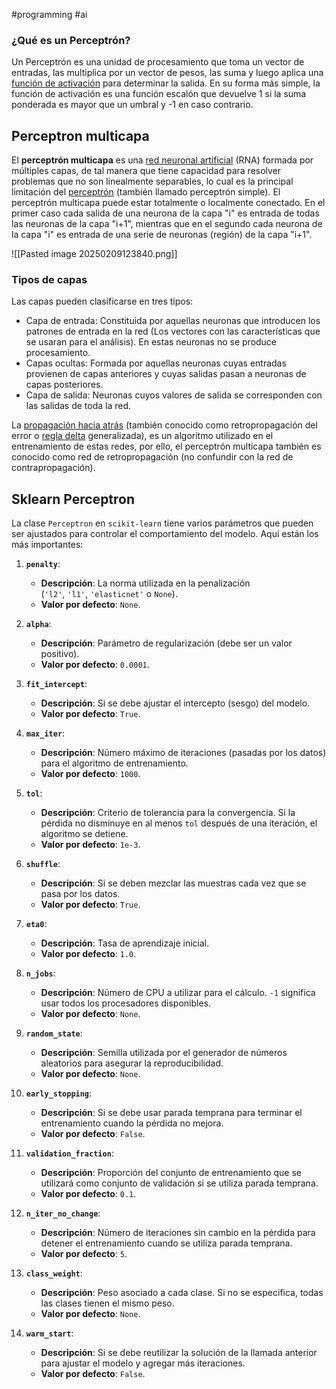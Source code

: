 #programming #ai

### ¿Qué es un Perceptrón?

Un Perceptrón es una unidad de procesamiento que toma un vector de entradas, las multiplica por un vector de pesos, las suma y luego aplica una [función de activación](obsidian://open?vault=Obsidian%20Vault&file=Programming%2FAI%2FFunciones%20de%20activacion.canvas) para determinar la salida. En su forma más simple, la función de activación es una función escalón que devuelve 1 si la suma ponderada es mayor que un umbral y -1 en caso contrario.
## Perceptron multicapa

El **perceptrón multicapa** es una [red neuronal artificial](https://es.wikipedia.org/wiki/Red_neuronal_artificial "Red neuronal artificial") (RNA) formada por múltiples capas, de tal manera que tiene capacidad para resolver problemas que no son linealmente separables, lo cual es la principal limitación del [perceptrón](https://es.wikipedia.org/wiki/Perceptr%C3%B3n "Perceptrón") (también llamado perceptrón simple). El perceptrón multicapa puede estar totalmente o localmente conectado. En el primer caso cada salida de una neurona de la capa "i" es entrada de todas las neuronas de la capa "i+1", mientras que en el segundo cada neurona de la capa "i" es entrada de una serie de neuronas (región) de la capa "i+1".

![[Pasted image 20250209123840.png]]

### Tipos de capas

Las capas pueden clasificarse en tres tipos:

- Capa de entrada: Constituida por aquellas neuronas que introducen los patrones de entrada en la red (Los vectores con las características que se usaran para el análisis). En estas neuronas no se produce procesamiento.
- Capas ocultas: Formada por aquellas neuronas cuyas entradas provienen de capas anteriores y cuyas salidas pasan a neuronas de capas posteriores.
- Capa de salida: Neuronas cuyos valores de salida se corresponden con las salidas de toda la red.

La [propagación hacia atrás](https://es.wikipedia.org/wiki/Propagaci%C3%B3n_hacia_atr%C3%A1s "Propagación hacia atrás") (también conocido como retropropagación del error o [regla delta](https://es.wikipedia.org/w/index.php?title=Regla_delta&action=edit&redlink=1 "Regla delta (aún no redactado)") generalizada), es un algoritmo utilizado en el entrenamiento de estas redes, por ello, el perceptrón multicapa también es conocido como red de retropropagación (no confundir con la red de contrapropagación).

## Sklearn Perceptron

La clase `Perceptron` en `scikit-learn` tiene varios parámetros que pueden ser ajustados para controlar el comportamiento del modelo. Aquí están los más importantes:

1. **`penalty`**:
    
    - **Descripción**: La norma utilizada en la penalización (`'l2'`, `'l1'`, `'elasticnet'` o `None`).
    - **Valor por defecto**: `None`.
2. **`alpha`**:
    
    - **Descripción**: Parámetro de regularización (debe ser un valor positivo).
    - **Valor por defecto**: `0.0001`.
3. **`fit_intercept`**:
    
    - **Descripción**: Si se debe ajustar el intercepto (sesgo) del modelo.
    - **Valor por defecto**: `True`.
4. **`max_iter`**:
    
    - **Descripción**: Número máximo de iteraciones (pasadas por los datos) para el algoritmo de entrenamiento.
    - **Valor por defecto**: `1000`.
5. **`tol`**:
    
    - **Descripción**: Criterio de tolerancia para la convergencia. Si la pérdida no disminuye en al menos `tol` después de una iteración, el algoritmo se detiene.
    - **Valor por defecto**: `1e-3`.
6. **`shuffle`**:
    
    - **Descripción**: Si se deben mezclar las muestras cada vez que se pasa por los datos.
    - **Valor por defecto**: `True`.
7. **`eta0`**:
    
    - **Descripción**: Tasa de aprendizaje inicial.
    - **Valor por defecto**: `1.0`.
8. **`n_jobs`**:
    
    - **Descripción**: Número de CPU a utilizar para el cálculo. `-1` significa usar todos los procesadores disponibles.
    - **Valor por defecto**: `None`.
9. **`random_state`**:
    
    - **Descripción**: Semilla utilizada por el generador de números aleatorios para asegurar la reproducibilidad.
    - **Valor por defecto**: `None`.
10. **`early_stopping`**:
    
    - **Descripción**: Si se debe usar parada temprana para terminar el entrenamiento cuando la pérdida no mejora.
    - **Valor por defecto**: `False`.
11. **`validation_fraction`**:
    
    - **Descripción**: Proporción del conjunto de entrenamiento que se utilizará como conjunto de validación si se utiliza parada temprana.
    - **Valor por defecto**: `0.1`.
12. **`n_iter_no_change`**:
    
    - **Descripción**: Número de iteraciones sin cambio en la pérdida para detener el entrenamiento cuando se utiliza parada temprana.
    - **Valor por defecto**: `5`.
13. **`class_weight`**:
    
    - **Descripción**: Peso asociado a cada clase. Si no se especifica, todas las clases tienen el mismo peso.
    - **Valor por defecto**: `None`.
14. **`warm_start`**:
    
    - **Descripción**: Si se debe reutilizar la solución de la llamada anterior para ajustar el modelo y agregar más iteraciones.
    - **Valor por defecto**: `False`.